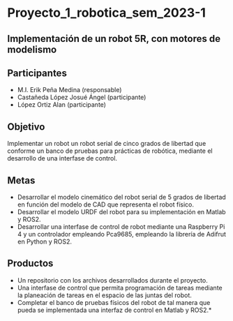 # Proyecto_1_robotica_sem_2023-1
## Implementación de un robot 5R, con motores de modelismo

## Participantes
- M.I. Erik Peña Medina (responsable)
- Castañeda López Josué Ángel (participante) 
- López Ortiz Alan (participante)


## Objetivo

Implementar un robot un robot serial de cinco grados de libertad que conforme un banco de pruebas para prácticas de robótica, mediante el desarrollo de una interfase de control.

## Metas
- Desarrollar el modelo cinemático del robot serial de 5 grados de libertad en función del modelo de CAD que representa el robot físico. 
- Desarrollar el modelo URDF del robot para su implementación en Matlab y ROS2.
- Desarrollar una interfase de control de robot mediante una Raspberry Pi 4 y un controlador empleando Pca9685, empleando la librería de Adifrut en Python y ROS2.

## Productos
- Un repositorio con los archivos desarrollados durante el proyecto.
- Una interfase de control que permita programación de tareas mediante la planeación de tareas en el espacio de las juntas del robot.
- Completar el banco de pruebas físicos del robot de tal manera que pueda se implementada una interfaz de control en Matlab y ROS2.*





